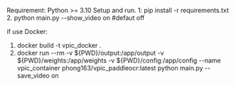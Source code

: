 Requirement: Python >= 3.10 
Setup and run.
1: pip install -r requirements.txt
2. python main.py --show_video on #defaut off


if use Docker:
1. docker build -t vpic_docker .
2. docker run --rm -v ${PWD}/output:/app/output -v ${PWD}/weights:/app/weights -v ${PWD}/config:/app/config --name vpic_container phong163/vpic_paddleocr:latest python main.py --save_video on
